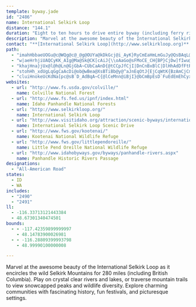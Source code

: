 ```yaml
---
template: byway.jade
id: "2486"
name: International Selkirk Loop
distance: "144.1"
duration: "Eight to ten hours to drive entire byway (including ferry ride and U.S.-Canadian border crossings)"
description: "Marvel at the awesome beauty of the International Selkirk Loop as it encircles the wild Selkirk Mountains for 280 miles (including British Columbia). Play on crystal clear rivers and lakes, or traverse mountain trails to view snowcapped peaks and wildlife diversity. Explore charming communities with fascinating history, fun festivals, and picturesque settings."
contact: "**[International Selkirk Loop](http://www.selkirkloop.org)**  \r\n 888-823-2626  \r\n 208-267-0822  \r\n [Send E-mail](mailto:selkirkloop@frontier.com ) "
path: 
  - "imahHbbaeUOGu@c@WQg@c@_@g@OUYa@kDkGcj@i_AyK}RyCmEaHmLmGuJy@QsBAqL@iGd@MG{AH]AWEICSI_@[a@s@i@mAiE{LqAyDgAqDo@_Cm@}AUi@KYKQKOUYe@_@SMe@Sc@Ks@HSDo@\\i@b@W^KNKXKVwAzE[~@a@l@ARINe@b@yNpJcB\\eA@o@GcBy@oAmAeFyHcBuA{CeBqF}BwCaBiBaBo@}@o@sAGS"
  - "w|aeHrhjiUAQCyKK_AIg@Ma@Sk@CK[cAiJ{\\oAaGo@sFMoCE_CH{BP}CjDw]fIwu@rDeg@fBmYt@uRh@eDdAoDrC_IlAsEn@{Cn@yE^uH\\ur@IoPYgL_A}VU{LCeDRa_BDczAD{T?kd@TwdCA__@Fip@Eqb@DeCLsBj@{DlAiFh@qAdKiS`C{FpEgM`Tqx@zA_FvAaEdBmEzBsEjAwBpEaHdDgEdtBmhCxA_Cx@qBhAmDd@iBb@kCXkCT{GEgDSaEe@aDiB{HgCwGsUck@iCyJUgAsAsLs@qM[{PmD_hAScIMkLOsCe@aEiDiRgJmj@i@mCc@mBeAyCkSki@_E}KyBoHkQox@wQa|@gJmb@cE}O}CoJs`@ycAoCwGgFiJcHoJ_HwGg`@m]{RgMkJaE}Ag@sB]yDQkEDeAN}WbGwJpBcDLqC_@s@W{KaGsBg@gZa@eBQwBm@sCwA_BgAsA}AeLwQeBmBgBsAoVmNiCaBwAmAuBaC_JwLgCcEiOoXeDgF_CyBeJ_EeBgAwGsHyAaAcEsBaS_EeFm@_LaCyN_CaJyC}[qQgCkC_B_Ds@gBcHwW}EcPwUos@yBeIi@mEOuCIyFvGso@^gDx@cFXoAbHqShN_`@h@wB~@aFlA}I^aJNkKIe\\Uml@SgkAOcUQmG{@cJMaEJkC~@yDvDwI^qBN{ABeFSsBm@kC{AeDu@aB}@}Ba@qAWeAe@}C_AkHq@mFsDuWoBwImCyJmCyHgJkViUik@uE_MiPka@cHqRqKsX_@aAiBmEyDiKs@uC{GgP{AqEE_@Au@@sGK{f@aCBm@?}CCaGDA|DDf\\sVH}A[i@_@uBg@_Ms@qJReQ`AcBG}BeBo@sAe@mBm@kEyBGs@MyAw@sCeCcBu@yGcAkXaD_AU_SeIsCe@gCE}[DuHGcWFwl@Gsb@XyDj@}FzBcDfBmBv@gBTi[Gs`@a@ojBcAiUYiaA[qO_@gEs@_UyJgVsDsI{C_KeFsc@oRaMwG}RgOqGsG{MuQoB_CiAy@eBs@{IoB}By@eOsKuEyC_C{C_AwAy@yBo@uBwGmVmAmCqAmBsAyAsDmCcA_AsAgBcAqBu@iCqH}]mGeU}AyEsC{HwI{PgFuHwEgI_D_D}CsB_SgJe_@oOsBkAewAe_Aib@kXsCyAotEeoBwAu@apAa~@oDsBwUoJgl@uMcD[_Q@}DGgAKoAk@iAu@o@}@_AuA}CsG{@wA_EaEeAw@oA{AkKoJsCeDuEsIeEuJi@aAqHkKsTgYaJuKwImLkLcO}FeHqDaFiv@}aAeBaBcBqAoL{Hw`A}m@oN_K"
  - "khajHna}jUx@l@h@Ln@GjGbA~CUbCaAnD{@tCCpJfCjI|DnCnBxBlC|DlHhAdDfFtRzAbK|ClJ|BfEbC~ArA^dBNxB]|C_C|C_BlCE|Cz@lCpCvD~@hJMx@Kx@e@|@aA~@eBhB_CnAeAdCDdBXxDDxEe@rLd@~Cd@lCn@nBhAzJbIlYhSfCrA|Ab@bD@dS{CdQeD~GMxFr@`OdCrKnC`I~CxDrChBfAfBb@~DZzLHlDf@nBKpCs@`MuJ`HeEdBeBb@s@`EmJjA{DbAmAhBm@fBcB~@oBx@sDEmCSqBgAuBe@yCLeBd@kAx@ShA?~@|@rBtIzOtTjAfA|GhJjPtSlCjEhBlDlB`GjAzEv@jB~@fBh@r@hAr@zA?vAYnDuCvAWrAPvJxFnFnBtIjBzXzDr[fDlf@bC`G|@bBt@xAfAnAxAfY~_@lA`AhD~AdKrCn@VrJbJjDlE~CrExClFjHzNhSj_@pL~SvDxH|BzD^^x@PpB_AhBk@|AIzB`@z@Xb@\\r@zAZjAfAhApB|@jCt@nAt@JNn@pBQtCYvAy@x@i@Ps@?k@LUj@Dt@d@lCB|@YfA{FxAk@Xc@x@Ol@Zv@l@@d@S\\_@dBm@fB?bDw@|BoAnAY~A?tIfBdP`JTDl@^^f@XfB@lDMvDStA]|@_@t@oBvAkCX{Bx@aAt@yAvBe@xAoDjQmBbB}FbDc@h@Un@Iv@BdBJ`Bb@~C`@zAl@|AbAzA|BvBrFhBz@b@fCtBbArAbBpCx@tBbVxe@fAbB`BtAbC|A|Af@`F`AlLjDtOtDvCd@pK|@lILzDKfOqA~MpApJdBrAChASjJuDt@Q|@A`@FvHtDjDp@hBl@rArA|@xAt@|@tAx@lFz@`Hj@xAx@|DzDlBvAlElB|n@vVdGlCvH|BbErCpL|I~JrKxCzD~EfOf@`Ax@dAbBrAjCpA`GnAlDdAfFjDp`@rZh]hYlDzBhDdBvCx@`Cd@fGj@jDLhCEbASxEaB~@o@jHgHlG}G|BqC|DmFxAoEdA{GvAg]t@{Fb@gBbAuBpBwC`D{CdAm@hJkBzQyIfAgAhGsEvC_AnBKfBN|ElAjCxApBfBx@`ArB|DjN~[~EzJrAjBlCbCdMfJlFpC|CrAxCx@rBKxDyAvAElHvAd]pI~AVfCPnLFlOA?w@hBgElAkB|BsC|G{EbCmAxF}@noBGlKSnJgBbEwAbGaClDeAlEgA`Gs@f]c@ry@BzKQfEy@nBmArGkGjR}Rbl@qT|i@aSfLgFfCsApE{ChVuRndBazAfKkJrXiUzFmFrEkCjLaCbwAgWbXaGrFa@`EDfJrB`DXdADhAEhCYzAk@tAmA~AkAlEmBrA[tc@qGxDeApDoAd]qZta@u\\n@[fCk@j^uCfb@}BhBDxIdCxCl@d]p@rGxAnLnF|CjApA^dAFj@MlD{CrDeFbB{Dt@q@hAEzJxBfBETE~AgA~BkCzFgB~As@|@s@tAqCRaBrWgb@pHuM|CsJpAaIvBoRpGqg@bBwRt@iHrBgLpCuJtO_l@vGqWjAmCpEgHdDwB|JwE~GyClCy@|CSbCFxBRxC~@rOfJxCjArATtBPlCQ|Ag@hBaArEqDxOoO|DkErBoFxAmFd@eCl@cEt@yChXmu@vDaMfDiH|OwU`CkEbAyAn@o@bCcB`EuBfNwDjE}@nDqAbAk@`JmIpGoF|DaE`@o@hCuF\\g@h@c@rAo@z@Ef@DzBx@|AR|@C`AS~F_CdCOpm@rBfATnA\\~Ar@~HzFxVfR`H`GZ`@d@|@jDtIhDrMrCbN`BzLpAbPbB|\\h@tFbBzIvGrQx@rDZfDl@tDJ|BIjGKnBDhNLfDt@`JdAfGlAhEnBdGvArF~@`HJnELbBZzBtFtSjBfGv@lA~@f@tn@bUlHvCfJ~A|ALlG@`_@gGpEoAxBeB`HoJh@k@hAm@lHEd@G~IFx@Fh@RrGlFj@XlAVbBJhC_@nMmEhHsC~JuEd]eO~NwHbEExDr@bAf@dKdHbCfAhDx@|DS~A_@vBeAtAgAfBsBfIkKnCcDx@s@~AiAfFgCfDaAbDe@xCGvF^zEz@pM~ChC^bBJ|AE~b@_ErCMbBNnBj@tJrDxAXtDXlCKfAMbEyAbW}L~HeEhHeDhw@u_@lA]~CSfmAQdxBg@fY?zFSnC_@lCs@xCyAzvCudB|T}MhH_ElTqM`rCgaB|]_TxO_JzYqQzNcNz[i\\dOiPdN}MlCcDhU_UhNsNhKqLvCeChC_BxDsDrNwPxNuVzCiHpB_EjGaPdCcIrB{HhCyKbAmFxB}O|@mIxAwXTaJPyMfAm_@^{JrCalA[eMqE_vA?eHX{D~Cw\\xyAgqOlAsJx@sDlAaEjAgCfCsErB_C`K{I|DsCbByBzCaIzAaBtA_A|BWhAJvErAxAVx@@xAK|EgBvK{FpEsCrBmBfIgKjOcTrS}WbD_CvHqEpZcOnAs@vDoDn@wARaAJ_MBmY@K"
  - "stohHh_xdUgLqGgCaAcDi@ob@wBea@XsBTiBb@y@^aJnEqOtJ{EjCqWtK{BzAmCjCmDrE[VeErC_Cn@oAR{HNwe@UsY\\kHnCsE|EcA`BeBxDu\\hy@}H~Qwl@`yAqAzB_ApAwCdD{@l@mG~BmRLaEEoGHe^?ie@q@cBFwKlDyIxEmG`CuBjAcAx@iAlAgKzM}DfCcBv@mCl@wFj@kLl@oABsCOsCy@gj@kTeP{GmCy@cEYgEx@y`@|M}l@~IuNrAmYtB_B^gA^uQhMuK`NcBlAyCvAFrDCx@Sr@Yl@s@j@wIfGwFfDiBj@sFnAwB~@qI~EeBzA}BrDsU|f@mGbLq\\je@}@l@iAf@iG|AgCzEiAjEw@hBk@x@y@r@gqBl}@yPfGgsAhk@mDdBaEhDeB|B"
  - "cluiHnokeUcKdNa[pc@sB`D_AdBqA~C{@lCeMnn@iBjI}@bCmBpEsD`FuEdEmEhCyxA`l@}CpBcDrCy_@p`@cDbFwk@nbA_BfDgBlEyCbOwJpkBBlE`ArEnBfC~HxBdAdAlKpPvBzEbAdF^xFDnD[lEy@dFsBbFoNfZaJ|QaJ|RaJp[y@~Ay@~@_MfIkDhBaD|CuB~CsAnAoAx@}Ad@gLLgEbB}BxBe@|@I^KH"
websites: 
  - url: "http://www.fs.usda.gov/colville/"
    name: Colville National Forest
  - url: "http://www.fs.fed.us/ipnf/index.html"
    name: Idaho Panhandle National Forests
  - url: "http://www.selkirkloop.org/"
    name: International Selkirk Loop
  - url: "http://www.visitidaho.org/attraction/scenic-byways/international-selkirk-loop-scenic-drive/"
    name: International Selkirk Loop Scenic Drive
  - url: "http://www.fws.gov/kootenai/"
    name: Kootenai National Wildlife Refuge
  - url: "http://www.fws.gov/littlependoreille/"
    name: Little Pend Oreille National Wildlife Refuge
  - url: "http://www.idahobyways.gov/byways/panhandle-rivers.aspx"
    name: Panhandle Historic Rivers Passage
designations: 
  - "All-American Road"
states: 
  - ID
  - WA
includes: 
  - "2490"
  - "2491"
ll: 
  - -116.33713121443384
  - 48.67301340474501
bounds: 
  - - -117.42359899999997
    - 48.14783900026981
  - - -116.28809399993798
    - 48.99990100000008

---
```


Marvel at the awesome beauty of the International Selkirk Loop as it encircles the wild Selkirk Mountains for 280 miles (including British Columbia). Play on crystal clear rivers and lakes, or traverse mountain trails to view snowcapped peaks and wildlife diversity. Explore charming communities with fascinating history, fun festivals, and picturesque settings.